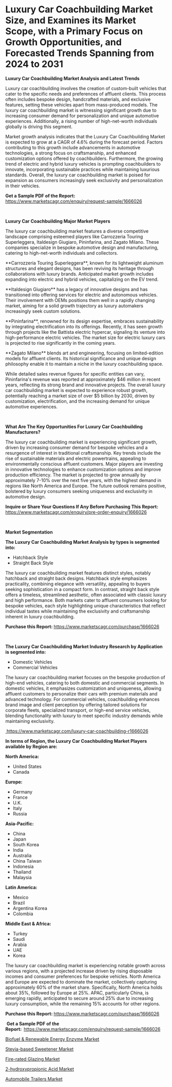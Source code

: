 <p><h1>Luxury Car Coachbuilding Market Size, and Examines its Market Scope, with a Primary Focus on Growth Opportunities, and Forecasted Trends Spanning from 2024 to 2031</h1></p><p><strong>Luxury Car Coachbuilding Market Analysis and Latest Trends</strong></p>
<p><p>Luxury car coachbuilding involves the creation of custom-built vehicles that cater to the specific needs and preferences of affluent clients. This process often includes bespoke design, handcrafted materials, and exclusive features, setting these vehicles apart from mass-produced models. The luxury car coachbuilding market is witnessing significant growth due to increasing consumer demand for personalization and unique automotive experiences. Additionally, a rising number of high-net-worth individuals globally is driving this segment.</p><p>Market growth analysis indicates that the Luxury Car Coachbuilding Market is expected to grow at a CAGR of 4.6% during the forecast period. Factors contributing to this growth include advancements in automotive technologies, a strong focus on craftsmanship, and enhanced customization options offered by coachbuilders. Furthermore, the growing trend of electric and hybrid luxury vehicles is prompting coachbuilders to innovate, incorporating sustainable practices while maintaining luxurious standards. Overall, the luxury car coachbuilding market is poised for expansion as consumers increasingly seek exclusivity and personalization in their vehicles.</p></p>
<p><strong>Get a Sample PDF of the Report:&nbsp;</strong> <a href="https://www.marketscagr.com/enquiry/request-sample/1666026?utm_campaign=1126&utm_medium=2&utm_source=Github&utm_content=ia&utm_term=02112024&utm_id=luxury-car-coachbuilding">https://www.marketscagr.com/enquiry/request-sample/1666026</a></p>
<p>&nbsp;</p>
<p><strong>Luxury Car Coachbuilding Major Market Players</strong></p>
<p><p>The luxury car coachbuilding market features a diverse competitive landscape comprising esteemed players like Carrozzeria Touring Superleggera, Italdesign Giugiaro, Pininfarina, and Zagato Milano. These companies specialize in bespoke automotive design and manufacturing, catering to high-net-worth individuals and collectors.</p><p>**Carrozzeria Touring Superleggera**, known for its lightweight aluminum structures and elegant designs, has been reviving its heritage through collaborations with luxury brands. Anticipated market growth includes expanding into electric and hybrid vehicles, capitalizing on the EV trend. </p><p>**Italdesign Giugiaro** has a legacy of innovative designs and has transitioned into offering services for electric and autonomous vehicles. Their involvement with OEMs positions them well in a rapidly changing market, aiming for a solid growth trajectory as luxury automakers increasingly seek custom solutions.</p><p>**Pininfarina**, renowned for its design expertise, embraces sustainability by integrating electrification into its offerings. Recently, it has seen growth through projects like the Battista electric hypercar, signaling its venture into high-performance electric vehicles. The market size for electric luxury cars is projected to rise significantly in the coming years.</p><p>**Zagato Milano** blends art and engineering, focusing on limited-edition models for affluent clients. Its historical significance and unique design philosophy enable it to maintain a niche in the luxury coachbuilding space.</p><p>While detailed sales revenue figures for specific entities can vary, Pininfarina's revenue was reported at approximately $46 million in recent years, reflecting its strong brand and innovative projects. The overall luxury car coachbuilding market is expected to experience robust growth, potentially reaching a market size of over $5 billion by 2030, driven by customization, electrification, and the increasing demand for unique automotive experiences.</p></p>
<p>&nbsp;</p>
<p><strong>What Are The Key Opportunities For Luxury Car Coachbuilding Manufacturers?</strong></p>
<p><p>The luxury car coachbuilding market is experiencing significant growth, driven by increasing consumer demand for bespoke vehicles and a resurgence of interest in traditional craftsmanship. Key trends include the rise of sustainable materials and electric powertrains, appealing to environmentally conscious affluent customers. Major players are investing in innovative technologies to enhance customization options and improve production efficiency. The market is projected to grow annually by approximately 7-10% over the next five years, with the highest demand in regions like North America and Europe. The future outlook remains positive, bolstered by luxury consumers seeking uniqueness and exclusivity in automotive design.</p></p>
<p><strong>Inquire or Share Your Questions If Any Before Purchasing This Report:</strong> <a href="https://www.marketscagr.com/enquiry/pre-order-enquiry/1666026?utm_campaign=1126&utm_medium=2&utm_source=Github&utm_content=ia&utm_term=02112024&utm_id=luxury-car-coachbuilding">https://www.marketscagr.com/enquiry/pre-order-enquiry/1666026</a></p>
<p>&nbsp;</p>
<p><strong>Market Segmentation</strong></p>
<p><strong>The Luxury Car Coachbuilding Market Analysis by types is segmented into:</strong></p>
<p><ul><li>Hatchback Style</li><li>Straight Back Style</li></ul></p>
<p><p>The luxury car coachbuilding market features distinct styles, notably hatchback and straight back designs. Hatchback style emphasizes practicality, combining elegance with versatility, appealing to buyers seeking sophistication in a compact form. In contrast, straight back style offers a timeless, streamlined aesthetic, often associated with classic luxury and high performance. Both markets cater to affluent consumers looking for bespoke vehicles, each style highlighting unique characteristics that reflect individual tastes while maintaining the exclusivity and craftsmanship inherent in luxury coachbuilding.</p></p>
<p><strong>Purchase this Report:&nbsp;</strong><a href="https://www.marketscagr.com/purchase/1666026?utm_campaign=1126&utm_medium=2&utm_source=Github&utm_content=ia&utm_term=02112024&utm_id=luxury-car-coachbuilding">https://www.marketscagr.com/purchase/1666026</a></p>
<p>&nbsp;</p>
<p><strong>The Luxury Car Coachbuilding Market Industry Research by Application is segmented into:</strong></p>
<p><ul><li>Domestic Vehicles</li><li>Commercial Vehicles</li></ul></p>
<p><p>The luxury car coachbuilding market focuses on the bespoke production of high-end vehicles, catering to both domestic and commercial segments. In domestic vehicles, it emphasizes customization and uniqueness, allowing affluent customers to personalize their cars with premium materials and advanced technology. For commercial vehicles, coachbuilding enhances brand image and client perception by offering tailored solutions for corporate fleets, specialized transport, or high-end service vehicles, blending functionality with luxury to meet specific industry demands while maintaining exclusivity.</p></p>
<p><a href="https://www.marketscagr.com/luxury-car-coachbuilding-r1666026?utm_campaign=1126&utm_medium=2&utm_source=Github&utm_content=ia&utm_term=02112024&utm_id=luxury-car-coachbuilding">&nbsp;https://www.marketscagr.com/luxury-car-coachbuilding-r1666026</a></p>
<p><strong>In terms of Region, the Luxury Car Coachbuilding Market Players available by Region are:</strong></p>
<p>
    <p> <strong> North America: </strong>
        <ul>
            <li>United States</li>
            <li>Canada</li>
        </ul>
        </p> 
    <p> <strong> Europe: </strong>
        <ul>
            <li>Germany</li>
            <li>France</li>
            <li>U.K.</li>
            <li>Italy</li>
            <li>Russia</li>
        </ul>
        </p> 
    <p> <strong> Asia-Pacific: </strong>
        <ul>
            <li>China</li>
            <li>Japan</li>
            <li>South Korea</li>
            <li>India</li>
            <li>Australia</li>
            <li>China Taiwan</li>
            <li>Indonesia</li>
            <li>Thailand</li>
            <li>Malaysia</li>
        </ul>
        </p> 
    <p> <strong> Latin America: </strong>
        <ul>
            <li>Mexico</li>
            <li>Brazil</li>
            <li>Argentina Korea</li>
            <li>Colombia</li>
        </ul>
        </p> 
    <p> <strong> Middle East & Africa: </strong>
        <ul>
            <li>Turkey</li>
            <li>Saudi</li>
            <li>Arabia</li>
            <li>UAE</li>
            <li>Korea</li>
        </ul>
    </p>
    </p>
<p><p>The luxury car coachbuilding market is experiencing notable growth across various regions, with a projected increase driven by rising disposable incomes and consumer preferences for bespoke vehicles. North America and Europe are expected to dominate the market, collectively capturing approximately 60% of the market share. Specifically, North America holds about 35%, followed by Europe at 25%. APAC, particularly China, is emerging rapidly, anticipated to secure around 25% due to increasing luxury consumption, while the remaining 15% accounts for other regions.</p></p>
<p><strong>Purchase this Report: </strong><a href="https://www.marketscagr.com/purchase/1666026?utm_campaign=1126&utm_medium=2&utm_source=Github&utm_content=ia&utm_term=02112024&utm_id=luxury-car-coachbuilding">https://www.marketscagr.com/purchase/1666026</a></p>
<p>&nbsp;<strong>Get a Sample PDF of the Report:&nbsp;&nbsp;</strong><a href="https://www.marketscagr.com/enquiry/request-sample/1666026?utm_campaign=1126&utm_medium=2&utm_source=Github&utm_content=ia&utm_term=02112024&utm_id=luxury-car-coachbuilding">https://www.marketscagr.com/enquiry/request-sample/1666026</a></p>
<p><strong></strong></p>
<p><p><a href="https://www.linkedin.com/pulse/biofuel-renewable-energy-enzyme-market-indicators-size-regional-gkllf?utm_campaign=1126&utm_medium=2&utm_source=Github&utm_content=ia&utm_term=02112024&utm_id=luxury-car-coachbuilding">Biofuel & Renewable Energy Enzyme Market</a></p><p><a href="https://www.linkedin.com/pulse/market-dynamics-future-trends-global-stevia-based-sweetener-xjsnf?utm_campaign=1126&utm_medium=2&utm_source=Github&utm_content=ia&utm_term=02112024&utm_id=luxury-car-coachbuilding">Stevia-based Sweetener Market</a></p><p><a href="https://www.linkedin.com/pulse/fire-rated-glazing-market-trends-strategic-insights-2024--sq2kf?utm_campaign=1126&utm_medium=2&utm_source=Github&utm_content=ia&utm_term=02112024&utm_id=luxury-car-coachbuilding">Fire-rated Glazing Market</a></p><p><a href="https://www.linkedin.com/pulse/2-hydroxypropionic-acid-market-size-segmentation-trends-growth-n9lef?utm_campaign=1126&utm_medium=2&utm_source=Github&utm_content=ia&utm_term=02112024&utm_id=luxury-car-coachbuilding">2-hydroxypropionic Acid Market</a></p><p><a href="https://github.com/julyju69/Market-Research-Report-List-5/blob/main/automobile-trailers-market.md?utm_campaign=1126&utm_medium=2&utm_source=Github&utm_content=ia&utm_term=02112024&utm_id=luxury-car-coachbuilding">Automobile Trailers Market</a></p></p>